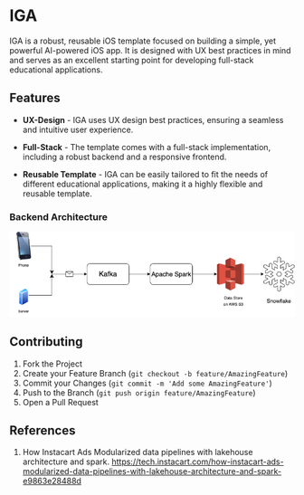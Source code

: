 # IGA

IGA is a robust, reusable iOS template focused on building a simple, yet powerful AI-powered iOS app. It is designed with UX best practices in mind and serves as an excellent starting point for developing full-stack educational applications. 

## Features

* **UX-Design** - IGA uses UX design best practices, ensuring a seamless and intuitive user experience.

* **Full-Stack** - The template comes with a full-stack implementation, including a robust backend and a responsive frontend. 

* **Reusable Template** - IGA can be easily tailored to fit the needs of different educational applications, making it a highly flexible and reusable template.

### Backend Architecture

![Backend Architecture](architecture/backend.png)


## Contributing

1. Fork the Project
2. Create your Feature Branch (`git checkout -b feature/AmazingFeature`)
3. Commit your Changes (`git commit -m 'Add some AmazingFeature'`)
4. Push to the Branch (`git push origin feature/AmazingFeature`)
5. Open a Pull Request


## References

1. How Instacart Ads Modularized data pipelines with lakehouse architecture and spark. https://tech.instacart.com/how-instacart-ads-modularized-data-pipelines-with-lakehouse-architecture-and-spark-e9863e28488d